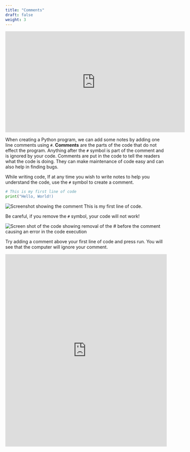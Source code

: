 ```yaml
---
title: "Comments"
draft: false
weight: 3
---
```


<p style="text-align: center;"><iframe width="560" height="315" src="https://www.youtube.com/embed/NE9IEUi1Eqk" frameborder="0" allow="accelerometer; autoplay; clipboard-write; encrypted-media; gyroscope; picture-in-picture" allowfullscreen></iframe></p>

When creating a Python program, we can add some notes by adding one line comments using `#`. **Comments** are the parts of the code that do not effect the program. Anything after the `#` symbol is part of the comment and is ignored by your code. Comments are put in the code to tell the readers what the code is doing. They can make maintenance of code easy and can also help in finding bugs. 

While writing code, If at any time you wish to write notes to help you understand the code, use the `#` symbol to create a comment.

```python
# This is my first line of code
print("Hello, World!)
```

![Screenshot showing the comment This is my first line of code.](../../img/comments.png "a picture of how to write comments in python")

Be careful, if you remove the `#` symbol, your code will not work!

![Screen shot of the code showing removal of the # before the comment causing an error in the code execution](../../img/comments_wrong.png "a picture of a comment done wrong") 

Try adding a comment above your first line of code and press run. You will see that the computer will ignore your comment.

<iframe src="https://trinket.io/embed/python/5a33b3c592" width="100%" height="600" frameborder="0" marginwidth="0" marginheight="0" allowfullscreen></iframe>